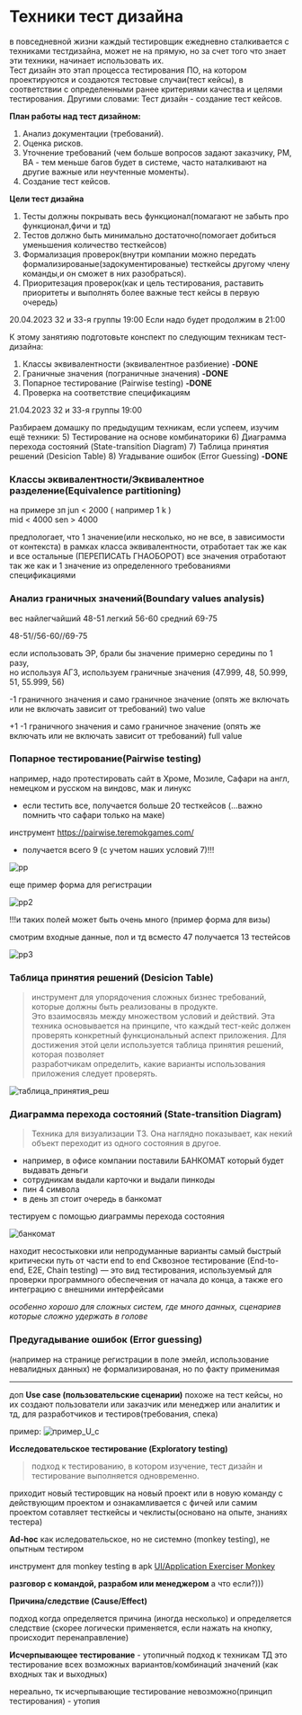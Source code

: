 # Техники тест дизайна

в повседневной жизни каждый тестировщик ежедневно сталкивается с техниками тестдизайна, может не на прямую, но за счет того что знает эти техники, начинает использовать их.  
Тест дизайн это этап процесса тестирования ПО, на котором проектируются и создаются тестовые случаи(тест кейсы), в соответствии с определенными ранее критериями качества и целями тестирования.
Другими словами:
Тест дизайн - создание тест кейсов.

**План работы над тест дизайном:**
1. Анализ документации (требований).
2. Оценка рисков.
3. Уточнение требований (чем больше вопросов задают заказчику, PM, BA - тем меньше багов будет в системе, часто наталкивают на другие важные или неучтенные моменты).
4. Создание тест кейсов.


**Цели тест дизайна**
1. Тесты должны покрывать весь функционал(помагают не забыть про функционал,фичи и тд)
2. Тестов должно быть минимально достаточно(помогает добиться уменьшения количество тесткейсов)
3. Формализация проверок(внутри компании можно передать формализированые(задокументированые) тесткейсы другому члену команды,и он сможет в них разобраться).
4. Приоритезация проверок(как и цель тестирования, раставить приоритеты и выполнять более важные тест кейсы в первую очередь)


20.04.2023
32 и 33-я группы
19:00
Если надо будет продолжим в 21:00

К этому занятияю подготовьте конспект по следующим техникам тест-дизайна:
1) Классы эквивалентности (эквивалентное разбиение) **-DONE**
2) Граничные значения  (пограничные значения) **-DONE**
3) Попарное тестирование (Pairwise testing) **-DONE**
4) Проверка на соответствие спецификациям

21.04.2023
32 и 33-я группы
19:00

Разбираем домашку по предыдущим техникам, если успеем, изучим ещё техники:
5) Тестирование на основе комбинаторики
6) Диаграмма перехода состояний (State-transition Diagram)
7) Таблица принятия решений (Desicion Table)
8) Угадывание ошибок (Error Guessing) **-DONE**



### Классы эквивалентности/Эквивалентное разделение(Equivalence partitioning)
на примере зп
jun < 2000 ( например 1 k )   
mid < 4000
sen > 4000

предпологает, что 1 значение(или несколько, но не все, в зависимости от контекста) 
в рамках класса эквивалентности, отработает так же как и все остальные (ПЕРЕПИСАТЬ ГНАОБОРОТ)
все значения отработают так же как и 1 значение из определенного требованиями спецификациями

### Анализ граничных значений(Boundary values analysis)

вес
найлегчайший 48-51
легкий 56-60
средний 69-75

48-51//56-60//69-75

если использовать ЭР, брали бы значение примерно середины по 1 разу,  
но используя АГЗ, используем граничные значения (47.999, 48, 50.999, 51, 55.999, 56)


-1 граничного значения и само граничное значение (опять же включать или не включать зависит от требований)
two value

+1 -1 граничного значения и само граничное значение (опять же включать или не включать зависит от требований)
full value

### Попарное тестирование(Pairwise testing)
например, надо протестировать сайт в Хроме, Мозиле, Сафари
на англ, немецком и русском
на виндовс, мак и линукс

- если тестить все, получается больше 20 тесткейсов (...важно помнить что сафари только на маке)

инструмент https://pairwise.teremokgames.com/

- получается всего 9 (с учетом наших условий 7)!!!

![pp](https://user-images.githubusercontent.com/124866801/233319182-a94dd20c-cfa8-453e-a282-97474c7df8e5.jpg)

еще пример форма для регистрации

![pp2](https://user-images.githubusercontent.com/124866801/233322669-bd0b3223-b657-4bfe-812c-27df9b78304d.jpg)

!!!и таких полей может быть очень много (пример форма для визы)  

смотрим входные данные, пол и тд
всместо 47 получается 13 тестейсов

![pp3](https://user-images.githubusercontent.com/124866801/233324410-44dc6eed-82e7-4bac-a6b9-ecc2a1a32f6a.jpg)


### Таблица принятия решений (Desicion Table)
> инструмент для упорядочения сложных бизнес требований, которые должны быть реализованы в продукте.  
Это взаимосвязь между множеством условий и действий. 
Эта техника основывается на принципе, что каждый тест-кейс должен проверять конкретный функциональный 
аспект приложения. Для достижения этой цели используется таблица принятия решений, которая позволяет  
разработчикам определить, какие варианты использования приложения следует проверять.

![таблица_принятия_реш](https://user-images.githubusercontent.com/124866801/233575683-e5b6035b-ec0a-4467-86a0-0b21c8966d44.jpg)

### Диаграмма перехода состояний (State-transition Diagram)

> Техника для визуализации ТЗ. Она наглядно показывает, как некий объект переходит из одного состояния в другое.

- например, в офисе компании поставили БАНКОМАТ который будет выдавать деньги
- сотрудникам выдали карточки и выдали пинкоды
- пин 4 символа
- в день зп стоит очередь в банкомат

тестируем с помощью диаграммы перехода состояния

![банкомат](https://user-images.githubusercontent.com/124866801/233588797-64a299f0-f6bf-415b-886f-24d619a3c058.jpg)

находит несостыковки или непродуманные варианты
самый быстрый критически путь от части end to end
Сквозное тестирование (End-to-end, E2E, Chain testing) — это вид тестирования, используемый для проверки программного обеспечения от начала до конца, а также его интеграцию с внешними интерфейсами

*особенно хорошо для сложных систем, где много данных, сценариев которые сложно удержать в голове*

### Предугадывание ошибок (Error guessing)

(например на странице регистрации в поле эмейл, использование невалидных данных)
не формализированая, но по факту применимая




---

доп
**Use case (пользовательские сценарии)**
похоже на тест кейсы, но их создают пользователи или заказчик или менеджер или аналитик и тд, для разработчиков и тестиров(требования, спека)

пример: 
![пример_U_с](https://user-images.githubusercontent.com/124866801/233592841-56bf3af9-4c7f-48e2-9816-e3f12a49ba3a.jpg)

**Исследовательское тестирование (Exploratory testing)**

>подход к тестированию, в котором изучение, тест дизайн и тестирование выполняется одновременно.

приходит новый тестировщик на новый проект или в новую команду с действующим проектом и ознакамливается с фичей или самим проектом сотавляет тесткейсы и чеклисты(основано на опыте, знаниях тестера)

**Ad-hoc** 
как иследовательское, но не системно (monkey testing), не опытным тестиром

инструмент для monkey testing в apk
[UI/Application Exerciser Monkey](https://developer.android.com/studio/test/other-testing-tools/monkey)

**разговор с командой, разрабом или менеджером**
а что если?)))

**Причина/следствие (Cause/Effect)**

подход когда определяется причина (иногда несколько) и определяется следствие
(скорее логически применяется, если нажать на кнопку, происходит перенаправление)


**Исчерпывающее тестирование** - утопичный подход к техникам ТД
это тестирование всех возможных вариантов/комбинаций значений (как входных так и выходных)

нереально, тк исчерпывающие тестирование невозможно(принцип тестирования) - утопия





